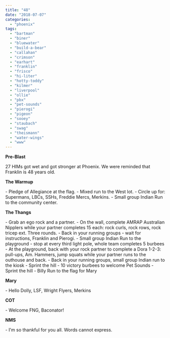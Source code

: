 ```yaml
---
title: "48"
date: "2018-07-07"
categories: 
  - "phoenix"
tags: 
  - "bartman"
  - "biner"
  - "bluewater"
  - "build-a-bear"
  - "callahan"
  - "crimson"
  - "earhart"
  - "franklin"
  - "frisco"
  - "hi-liter"
  - "hotty-toddy"
  - "kilmer"
  - "liverpool"
  - "ollie"
  - "pbx"
  - "pet-sounds"
  - "pierogi"
  - "pigeon"
  - "sooey"
  - "staubach"
  - "swag"
  - "theismann"
  - "water-wings"
  - "www"
---
```


**Pre-Blast**

27 HIMs got wet and got stronger at Phoenix. We were reminded that Franklin is 48 years old.

**The Warmup**

\- Pledge of Allegiance at the flag. - Mixed run to the West lot. - Circle up for: Supermans, LBCs, SSHs, Freddie Mercs, Merkins. - Small group Indian Run to the community center.

**The Thangs**

\- Grab an ego rock and a partner. - On the wall, complete AMRAP Australian Nipplers while your partner completes 15 each: rock curls, rock rows, rock tricep ext. Three rounds. - Back in your running groups - wait for instructions, Franklin and Pierogi. - Small group Indian Run to the playground - stop at every third light pole, whole team completes 5 burbees - At the playground, back with your rock partner to complete a Dora 1-2-3: pull-ups, Am. Hammers, jump squats while your partner runs to the outhouse and back. - Back in your running groups, small group Indian run to the kiosk - Sprint the hill - 10 victory burbees to welcome Pet Sounds - Sprint the hill - Billy Run to the flag for Mary

**Mary**

\- Hello Dolly, LSF, Wright Flyers, Merkins

**COT**

\- Welcome FNG, Baconator!

**NMS**

\- I'm so thankful for you all. Words cannot express.
